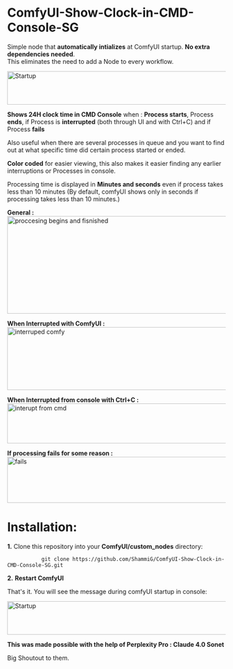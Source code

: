 # ComfyUI-Show-Clock-in-CMD-Console-SG


Simple node that **automatically intializes** at ComfyUI startup. **No extra dependencies needed**.            
This eliminates the need to add a Node to every workflow.           
          
<img width="1892" height="77" alt="Startup" src="https://github.com/user-attachments/assets/6cdba341-fb40-432d-a8be-1dbacc7f8d7d" /> 


**Shows 24H clock time in CMD Console** when :
**Process starts**, Process **ends**, if Process is **interrupted** (both through UI and with Ctrl+C) and if Process **fails**         

Also useful when there are several processes in queue and you want to find out at what specific time did certain process started or ended.         
        
**Color coded** for easier viewing, this also makes it easier finding any earlier interruptions or Processes in console.
                  
Processing time is displayed in **Minutes and seconds** even if process takes less than 10 minutes (By default, comfyUI shows only in seconds if processing takes less than 10 minutes.)           

               
**General :**        
<img width="1904" height="225" alt="proccesing begins and fisnished" src="https://github.com/user-attachments/assets/4c1128f0-25d7-4eeb-8371-b6f344a2796c" />

**When Interrupted with ComfyUI :**
<img width="1887" height="145" alt="interruped comfy" src="https://github.com/user-attachments/assets/cbfc6a0e-cfde-4701-bb8f-76f38c1f9c8a" />

**When Interrupted from console with Ctrl+C :**
<img width="1899" height="92" alt="interupt from cmd" src="https://github.com/user-attachments/assets/50132061-7260-478e-ad95-f6d78d99c7c2" />

**If processing fails for some reason :**
<img width="1903" height="106" alt="fails" src="https://github.com/user-attachments/assets/1c8b1e84-9c40-48c1-b31a-23d382a63ed1" />



# Installation:
**1.** Clone this repository into your **ComfyUI/custom_nodes** directory:    
       
               git clone https://github.com/ShammiG/ComfyUI-Show-Clock-in-CMD-Console-SG.git  
      
**2.** **Restart ComfyUI**   
      
That's it. You will see the message during comfyUI startup in console:       
              
<img width="1892" height="77" alt="Startup" src="https://github.com/user-attachments/assets/fe3190c6-b027-4c71-be1d-f68aaa9fb2e8" />        
                  
**This was made possible with the help of Perplexity Pro : Claude 4.0 Sonet**      

Big Shoutout to them.

